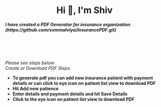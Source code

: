 <h1 align="center">Hi 👋, I'm Shiv</h1>
<h5> I have created a PDF Generator for insurance organization (https://github.com/svmmalviya/InsurancePDF.git)</h5>
  </br>
  </br>
  </br>
  
  *Please see steps below*
  </br>
  *Create or Download PDF Steps*
- **To generate pdf you can add new insurance patient with payment details or can click to eye icon on patient list view to download PDF**
- **Hit Add new patience**
- **Enter details and payment details and hit Save Details**
- **Click to the eye icon on patient list view to download PDF**

